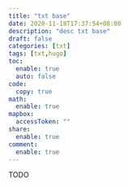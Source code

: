 ```yaml
---
title: "txt base"
date: 2020-11-18T17:37:54+08:00
description: "desc txt base"
draft: false
categories: [txt]
tags: [txt,hugo]
toc:
  enable: true
  auto: false
code:
  copy: true
math:
  enable: true
mapbox:
  accessToken: ""
share:
  enable: true
comment:
  enable: true
---
```


TODO
